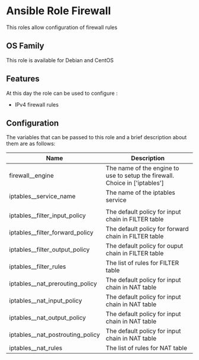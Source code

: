 Ansible Role Firewall
========

This roles allow configuration of firewall rules

## OS Family

This role is available for Debian and CentOS

## Features

At this day the role can be used to configure :

  * IPv4 firewall rules

## Configuration

The variables that can be passed to this role and a brief description about them are as follows:

| Name                            | Description                                                                |
| ------------------------------- | -------------------------------------------------------------------------- |
| firewall__engine                | The name of the engine to use to setup the firewall. Choice in ['iptables']|
| iptables__service_name          | The name of the iptables service                                           |
|                                 |                                                                            |
| iptables__filter_input_policy   | The default policy for input chain in FILTER table                         |
| iptables__filter_forward_policy | The default policy for forward chain in FILTER table                       |
| iptables__filter_output_policy  | The default policy for ouput chain in FILTER table                         |
| iptables__filter_rules          | The list of rules for FILTER table                                         |  
| iptables__nat_prerouting_policy | The default policy for input chain in NAT table                            |
| iptables__nat_input_policy      | The default policy for input chain in NAT table                            |
| iptables__nat_output_policy     | The default policy for input chain in NAT table                            |
| iptables__nat_postrouting_policy| The default policy for input chain in NAT table                            |
| iptables__nat_rules             | The list of rules for NAT table                                            |
